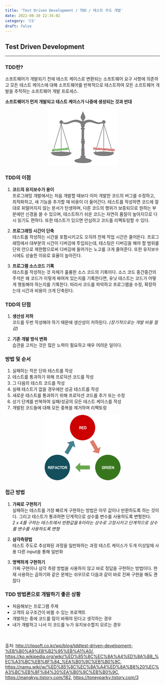 ```yaml
---
title: 'Test Driven Development / TDD / 테스트 주도 개발'
date: 2022-08-30 22:34:02
category: 'CS'
draft: false
---
```


## Test Driven Development
---

### TDD란?
소프트웨어가 개발되기 전에 테스트 케이스로 변환되는 소프트웨어 요구 사항에 의존하고
모든 테스트 케이스에 대해 소프트웨어를 반복적으로 테스트하여
모든 소프트웨어 개발을 추적하는 소프트웨어 개발 프로세스.

**소프트웨어가 먼저 개발되고 테스트 케이스가 나중에 생성되는 것과 반대**

<center><img src="advantage_disadvantage.png" alt="advantage/disadvantage"> </center>

### TDD의 이점
1. **코드의 유지보수가 용이**<br>
프로그래밍 개발에서는 처음 개발할 때보다 이미 개발한 코드의 버그를 수정하고, 최적화하고, 새 기능을 추가할 때 비용이 
더 들어간다. 테스트를 작성하면 코드에 절대로 뒤떨어지지 않는 문서가 탄생하며, 다른 코드의 행위가 보증되므로 원하는
부분에만 신경을 쓸 수 있으며, 테스트하기 쉬운 코드는 자연히 품질이 높아지므로 다시 읽기도 편하다. 
또한 테스트가 있으면 안심하고 코드를 리팩토링할 수 있다.

2. **프로그래밍 시간이 단축**<br>
테스트를 작성하는 시간을 포함시키고도 오히려 전체 작업 시간은 줄어든다. 프로그래밍에서 대부분의 시간이 디버깅에 
투입되는데, 테스팅은 디버깅을 해야 할 범위를 단위 안으로 제한함으로써 디버깅에 들어가는 노고를 크게 줄여준다. 
또한 유지보수 시에도 상술한 이유로 효율이 높아진다.

3. **프로그램 소스코드 기록**<br>
테스트를 작성하는 것 자체가 훌륭한 소스 코드의 기록이다. 소스 코드 중간중간의 주석은 왜 코드가 이렇게 짜여져 
있는지를 기록한다면, 유닛 테스트는 코드가 어떻게 행동해야 하는지를 기록한다. 따라서 코드를 파악하고 프로그램을 
수정, 확장하는데 시간과 비용이 크게 단축된다.

### TDD의 단점

1. **생산성 저하**<br>
코드를 두번 작성해야 하기 때문에 생산성이 저하된다. *(장기적으로는 개발 비용 절감)*

2. **기존 개발 방식 변화**<br>
습관을 고치는 것은 많은 노력이 필요하고 매우 어려운 일이다.

### 방법 및 순서
1. 실패하는 작은 단위 테스트를 작성
2. 테스트를 통과하기 위해 프로덕션 코드를 작성
3. 그 다음의 테스트 코드를 작성
4. 실패 테스트가 없을 경우에만 성공 테스트를 작성
5. 새로운 테스트를 통과하기 위해 프로덕션 코드를 추가 또는 수정
6. 상기 단계를 반복하여 실패/성공의 모든 테스트 케이스를 작성
7. 개발된 코드들에 대해 모든 중복을 제거하며 리팩토링

<center><img src="tdd_cycle.png" alt="tdd lifecycle"></center>

### 접근 방법
1. **가짜로 구현하기**<br>
실패하는 테스트를 가장 빠르게 구현하는 방법은 아무 값이나 반환하도록 하는 것이다.
그리고 테스트가 통과하면 단계적으로 상수를 변수를 사용하도록 변형한다.<br>
*2 x 4를 구하는 테스트에서 반환값을 8이라는 상수로 고정시키고 단계적으로 상수를 변수를 사용하도록 변형*

2. **삼각측량법**<br>
테스트 주도로 추상화된 과정을 일반화하는 과정
테스트 케이스가 두개 이상일때 사용
다른 input을 통해 일반화

3. **명백하게 구현하기**<br>
가짜 구현이나 삼각 측량 방법을 사용하지 않고 바로 정답을 구현하는 방법이다.
현재 사용하는 곱하기와 같은 문제는 쉬우므로 다음과 같이 바로 진짜 구현을 해도 괜찮다

### TDD 방법론으로 개발하기 좋은 상황
- 처음해보는 프로그램 주제
- 고객의 요구조건이 바뀔 수 있는 프로젝트
- 개발하는 중에 코드를 많이 바꿔야 된다고 생각하는 경우
- 내가 개발하고 나서 이 코드를 누가 유지보수할지 모르는 경우

<br><br>
출처: http://clipsoft.co.kr/wp/blog/tddtest-driven-development-%EB%B0%A9%EB%B2%95%EB%A1%A0/, https://ko.wikipedia.org/wiki/%ED%85%8C%EC%8A%A4%ED%8A%B8_%EC%A3%BC%EB%8F%84_%EA%B0%9C%EB%B0%9C, https://namu.wiki/w/%ED%85%8C%EC%8A%A4%ED%8A%B8%20%EC%A3%BC%EB%8F%84%20%EA%B0%9C%EB%B0%9C, https://mangkyu.tistory.com/182, https://toneyparky.tistory.com/3

